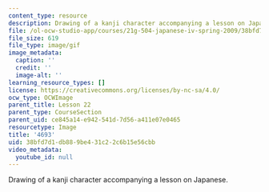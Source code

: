 ```yaml
---
content_type: resource
description: Drawing of a kanji character accompanying a lesson on Japanese.
file: /ol-ocw-studio-app/courses/21g-504-japanese-iv-spring-2009/38bfd7d1db889be431c22c6b15e56cbb_4693.gif
file_size: 619
file_type: image/gif
image_metadata:
  caption: ''
  credit: ''
  image-alt: ''
learning_resource_types: []
license: https://creativecommons.org/licenses/by-nc-sa/4.0/
ocw_type: OCWImage
parent_title: Lesson 22
parent_type: CourseSection
parent_uid: ce845a14-e942-541d-7d56-a411e07e0465
resourcetype: Image
title: '4693'
uid: 38bfd7d1-db88-9be4-31c2-2c6b15e56cbb
video_metadata:
  youtube_id: null
---
```

Drawing of a kanji character accompanying a lesson on Japanese.